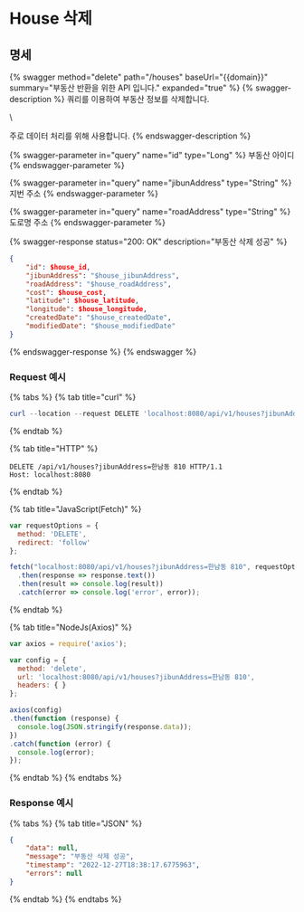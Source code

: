 # House 삭제

## 명세

{% swagger method="delete" path="/houses" baseUrl="{{domain}}" summary="부동산 반환을 위한 API 입니다." expanded="true" %}
{% swagger-description %}
쿼리를 이용하여 부동산 정보를 삭제합니다.

\


주로 데이터 처리를 위해 사용합니다.
{% endswagger-description %}

{% swagger-parameter in="query" name="id" type="Long" %}
부동산 아이디
{% endswagger-parameter %}

{% swagger-parameter in="query" name="jibunAddress" type="String" %}
지번 주소
{% endswagger-parameter %}

{% swagger-parameter in="query" name="roadAddress" type="String" %}
도로명 주소
{% endswagger-parameter %}

{% swagger-response status="200: OK" description="부동산 삭제 성공" %}
```json
{
    "id": $house_id,
    "jibunAddress": "$house_jibunAddress",
    "roadAddress": "$house_roadAddress",
    "cost": $house_cost,
    "latitude": $house_latitude,
    "longitude": $house_longitude,
    "createdDate": "$house_createdDate",
    "modifiedDate": "$house_modifiedDate"
}
```
{% endswagger-response %}
{% endswagger %}

### Request 예시

{% tabs %}
{% tab title="curl" %}
```powershell
curl --location --request DELETE 'localhost:8080/api/v1/houses?jibunAddress=한남동 810'
```
{% endtab %}

{% tab title="HTTP" %}
```
DELETE /api/v1/houses?jibunAddress=한남동 810 HTTP/1.1
Host: localhost:8080
```
{% endtab %}

{% tab title="JavaScript(Fetch)" %}
```javascript
var requestOptions = {
  method: 'DELETE',
  redirect: 'follow'
};

fetch("localhost:8080/api/v1/houses?jibunAddress=한남동 810", requestOptions)
  .then(response => response.text())
  .then(result => console.log(result))
  .catch(error => console.log('error', error));
```
{% endtab %}

{% tab title="NodeJs(Axios)" %}
```javascript
var axios = require('axios');

var config = {
  method: 'delete',
  url: 'localhost:8080/api/v1/houses?jibunAddress=한남동 810',
  headers: { }
};

axios(config)
.then(function (response) {
  console.log(JSON.stringify(response.data));
})
.catch(function (error) {
  console.log(error);
});
```
{% endtab %}
{% endtabs %}

### Response 예시

{% tabs %}
{% tab title="JSON" %}
```json
{
    "data": null,
    "message": "부동산 삭제 성공",
    "timestamp": "2022-12-27T18:38:17.6775963",
    "errors": null
}
```
{% endtab %}
{% endtabs %}
